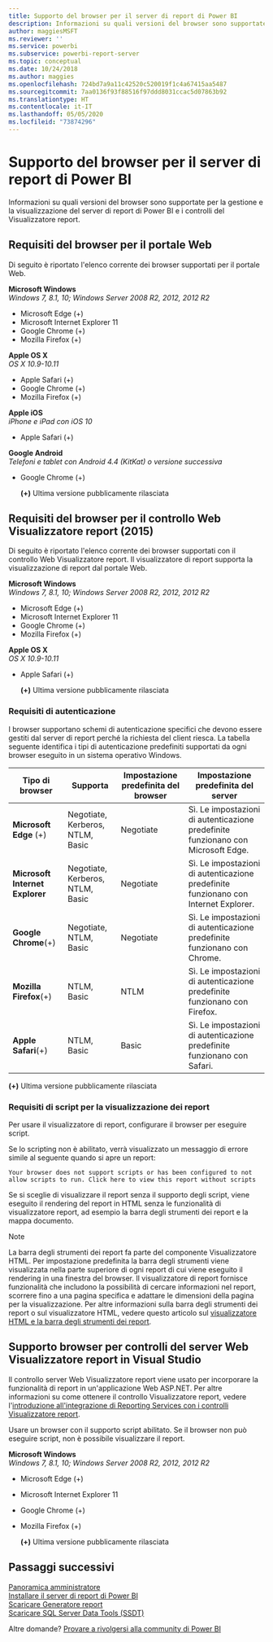 ```yaml
---
title: Supporto del browser per il server di report di Power BI
description: Informazioni su quali versioni del browser sono supportate per la gestione e la visualizzazione del server di report di Power BI e i controlli del Visualizzatore report.
author: maggiesMSFT
ms.reviewer: ''
ms.service: powerbi
ms.subservice: powerbi-report-server
ms.topic: conceptual
ms.date: 10/24/2018
ms.author: maggies
ms.openlocfilehash: 724bd7a9a11c42520c520019f1c4a67415aa5487
ms.sourcegitcommit: 7aa0136f93f88516f97ddd8031ccac5d07863b92
ms.translationtype: HT
ms.contentlocale: it-IT
ms.lasthandoff: 05/05/2020
ms.locfileid: "73874296"
---
```

# <a name="browser-support-for-power-bi-report-server"></a>Supporto del browser per il server di report di Power BI
Informazioni su quali versioni del browser sono supportate per la gestione e la visualizzazione del server di report di Power BI e i controlli del Visualizzatore report.

## <a name="browser-requirements-for-the-web-portal"></a>Requisiti del browser per il portale Web
Di seguito è riportato l'elenco corrente dei browser supportati per il portale Web.

**Microsoft Windows**  
*Windows 7, 8.1, 10; Windows Server 2008 R2, 2012, 2012 R2*

* Microsoft Edge (+)
* Microsoft Internet Explorer 11
* Google Chrome (+)
* Mozilla Firefox (+)

**Apple OS X**  
*OS X 10.9-10.11*

* Apple Safari (+)
* Google Chrome (+)
* Mozilla Firefox (+)

**Apple iOS**  
*iPhone e iPad con iOS 10*

* Apple Safari (+)

**Google Android**  
*Telefoni e tablet con Android 4.4 (KitKat) o versione successiva*

* Google Chrome (+)
  
  **(+)**  Ultima versione pubblicamente rilasciata

## <a name="browser-requirements-for-the-report-viewer-web-control-2015"></a>Requisiti del browser per il controllo Web Visualizzatore report (2015)
Di seguito è riportato l'elenco corrente dei browser supportati con il controllo Web Visualizzatore report. Il visualizzatore di report supporta la visualizzazione di report dal portale Web.

**Microsoft Windows**  
*Windows 7, 8.1, 10; Windows Server 2008 R2, 2012, 2012 R2*

* Microsoft Edge (+)
* Microsoft Internet Explorer 11
* Google Chrome (+)
* Mozilla Firefox (+)

**Apple OS X**  
*OS X 10.9-10.11*

* Apple Safari (+)
  
  **(+)**  Ultima versione pubblicamente rilasciata

### <a name="authentication-requirements"></a>Requisiti di autenticazione
I browser supportano schemi di autenticazione specifici che devono essere gestiti dal server di report perché la richiesta del client riesca. La tabella seguente identifica i tipi di autenticazione predefiniti supportati da ogni browser eseguito in un sistema operativo Windows.

| **Tipo di browser** | **Supporta** | **Impostazione predefinita del browser** | **Impostazione predefinita del server** |
| --- | --- | --- | --- |
| **Microsoft Edge** (+) |Negotiate, Kerberos, NTLM, Basic |Negotiate |Sì. Le impostazioni di autenticazione predefinite funzionano con Microsoft Edge. |
| **Microsoft Internet Explorer** |Negotiate, Kerberos, NTLM, Basic |Negotiate |Sì. Le impostazioni di autenticazione predefinite funzionano con Internet Explorer. |
| **Google Chrome**(+) |Negotiate, NTLM, Basic |Negotiate |Sì. Le impostazioni di autenticazione predefinite funzionano con Chrome. |
| **Mozilla Firefox**(+) |NTLM, Basic |NTLM |Sì. Le impostazioni di autenticazione predefinite funzionano con Firefox. |
| **Apple Safari**(+) |NTLM, Basic |Basic |Sì. Le impostazioni di autenticazione predefinite funzionano con Safari. |

 **(+)**  Ultima versione pubblicamente rilasciata

### <a name="script-requirements-for-viewing-reports"></a>Requisiti di script per la visualizzazione dei report
Per usare il visualizzatore di report, configurare il browser per eseguire script.

Se lo scripting non è abilitato, verrà visualizzato un messaggio di errore simile al seguente quando si apre un report:

```
Your browser does not support scripts or has been configured to not allow scripts to run. Click here to view this report without scripts
```

 Se si sceglie di visualizzare il report senza il supporto degli script, viene eseguito il rendering del report in HTML senza le funzionalità di visualizzatore report, ad esempio la barra degli strumenti dei report e la mappa documento.

> [!NOTE]
> La barra degli strumenti dei report fa parte del componente Visualizzatore HTML. Per impostazione predefinita la barra degli strumenti viene visualizzata nella parte superiore di ogni report di cui viene eseguito il rendering in una finestra del browser. Il visualizzatore di report fornisce funzionalità che includono la possibilità di cercare informazioni nel report, scorrere fino a una pagina specifica e adattare le dimensioni della pagina per la visualizzazione. Per altre informazioni sulla barra degli strumenti dei report o sul visualizzatore HTML, vedere questo articolo sul [visualizzatore HTML e la barra degli strumenti dei report](https://docs.microsoft.com/sql/reporting-services/html-viewer-and-the-report-toolbar).
> 
> 

## <a name="browser-support-for-report-viewer-web-server-controls-in-visual-studio"></a>Supporto browser per controlli del server Web Visualizzatore report in Visual Studio
Il controllo server Web Visualizzatore report viene usato per incorporare la funzionalità di report in un'applicazione Web ASP.NET. Per altre informazioni su come ottenere il controllo Visualizzatore report, vedere l'[introduzione all'integrazione di Reporting Services con i controlli Visualizzatore report](https://docs.microsoft.com/sql/reporting-services/application-integration/integrating-reporting-services-using-reportviewer-controls-get-started).

Usare un browser con il supporto script abilitato. Se il browser non può eseguire script, non è possibile visualizzare il report.

**Microsoft Windows**  
*Windows 7, 8.1, 10; Windows Server 2008 R2, 2012, 2012 R2*

* Microsoft Edge (+)
* Microsoft Internet Explorer 11
* Google Chrome (+)
* Mozilla Firefox (+)
  
  **(+)**  Ultima versione pubblicamente rilasciata

## <a name="next-steps"></a>Passaggi successivi
[Panoramica amministratore](admin-handbook-overview.md)  
[Installare il server di report di Power BI](install-report-server.md)  
[Scaricare Generatore report](https://www.microsoft.com/download/details.aspx?id=53613)  
[Scaricare SQL Server Data Tools (SSDT)](https://go.microsoft.com/fwlink/?LinkID=616714)

Altre domande? [Provare a rivolgersi alla community di Power BI](https://community.powerbi.com/)

